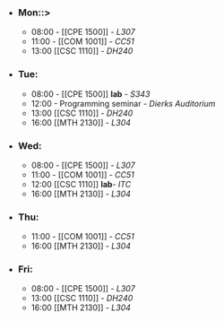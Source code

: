 - ### Mon::>
	- 08:00 - [[CPE 1500]] - *L307*
	- 11:00 - [[COM 1001]] - *CC51*
	- 13:00 [[CSC 1110]] - *DH240* 
- ### Tue:
	- 08:00 - [[CPE 1500]] **lab** - *S343*
	- 12:00 - Programming seminar - *Dierks Auditorium*
	- 13:00 [[CSC 1110]] - *DH240*
	- 16:00 [[MTH 2130]] - *L304*
- ### Wed:
	- 08:00 - [[CPE 1500]]  - *L307*
	- 11:00 - [[COM 1001]] - *CC51*
	- 12:00 [[CSC 1110]] **lab**- *ITC*
	- 16:00 [[MTH 2130]] - *L304*
- ### Thu:
	- 11:00 - [[COM 1001]] - *CC51*
	- 16:00 [[MTH 2130]] - *L304*
- ### Fri:
	- 08:00 - [[CPE 1500]]  - *L307*
	- 13:00 [[CSC 1110]] - *DH240*
	- 16:00 [[MTH 2130]] - *L304*